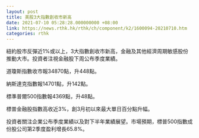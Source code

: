 ```yaml
---
layout: post
title: 美股3大指數創收市新高
date: 2021-07-10 05:28:28.000000000 +08:00
link: https://news.rthk.hk/rthk/ch/component/k2/1600094-20210710.htm
categories: rthk
---
```


紐約股市反彈近1%或以上，3大指數創收市新高，金融及其他經濟周期敏感股份推動大市。投資者注視金融股下周公布季度業績。

道瓊斯指數收市報34870點，升448點。

納斯達克指數報14701點，升142點。

標準普爾500指數報4369點，升48點。

標普金融股指數高收近3%，創3月初以來最大單日百分點升幅。

投資者關注企業公布季度業績以及對下半年業績展望。市場預期，標普500指數成份股公司第2季度盈利增長65.8%。
